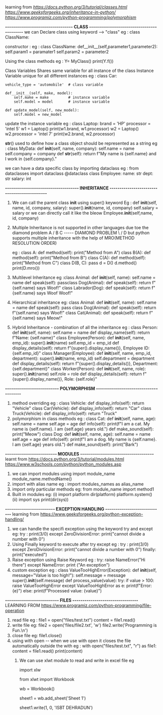 learning from
*https://docs.python.org/3/tutorial/classes.html
https://www.geeksforgeeks.org/inheritance-in-python/
https://www.programiz.com/python-programming/polymorphism*

**---------------------------------- CLASS -------------------------------------------**
we can Declare class using keyword --> "class"
eg :
    class ClassName:

constructor :
eg :
    class ClassName:
        def__init__(self,parameter1,parameter2):
            self.param1 = paramater1
            self.param2 = parameter2

Using the class methods
eg :
    Y= MyClass()
    print(Y.f())

Class Variables Shares same variable for all instance of the class
Instance Variable unique for all different instances
eg :
    class Car:

    vehicle_type = 'automobile'  # class variable

    def__init__(self, make, model):
        self.make = make         # instance variable
        self.model = model       # instance variable

    def update_model(self, new_model):
        self.model = new_model

update the instance variable
eg :
    class Laptop:
        brand = 'HP'
        processor = 'intel 5'
    w1 = Laptop()
    print(w1.brand, w1.processor)
    w2 = Laptop()
    w2.processor = 'intel 7'
    print(w2.brand, w2.processor)

__str__() used to define how a class object should be represented as a string
eg :
    class MyData:
    def __init__(self, name, company):
        self.name = name
        self.company = company
    def __str__(self):
        return f"My name is {self.name} and I work in {self.company}."

we can have a data specific class by importing dataclass
eg :
    from dataclasses import dataclass
    @dataclass
    class Employee:
        name: str
        dept: str
        salary: int

**------------------------------------- INHERITANCE ---------------------------------------------**

1) We can call the parent class __init__ using super() keyword
   Eg :
   def __init__(self, name, id, company, salary):
   super().__init__(name, id, company)
   self.salary = salary
   or we can directly call it like the bleow
   Employee.__init__(self,name, id, company)
2) Multiple Inheritance is not supported in other languages due toe the diamond problem
   A
   / B   C   ----- DIAMOND PROBLEM
   \ /
   D
   but python supports multiple inheritance with the help of MRO(METHOD RESOLUTION ORDER)

   eg :
   class A:
   def method(self):
   print("Method from A")
   class B(A):
   def method(self):
   print("Method from B")
   class C(A):
   def method(self):
   print("Method from C")
   class D(B, C):
   pass
   d = D()
   d.method()
   print(D.mro())
3) Multilevel Inheritance
   eg :class Animal:
   def __init__(self, name):
   self.name = name
   def speak(self):
   passclass Dog(Animal):
   def speak(self):
   return f"{self.name} says Woof!"
   class Labrador(Dog):
   def speak(self):
   return f"{self.name} says Woof Woof!"
4) Hierarchical inheritance
   eg:
   class Animal:
   def __init__(self, name):
   self.name = name
   def speak(self):
   pass
   class Dog(Animal):
   def speak(self):
   return f"{self.name} says Woof!"
   class Cat(Animal):
   def speak(self):
   return f"{self.name} says Meow!"
5) Hybrid Inheritance - combination of all the inheritance
   eg :
   class Person:
   def __init__(self, name):
   self.name = name
   def display_name(self):
   return f"Name: {self.name}"
   class Employee(Person):
   def __init__(self, name, emp_id):
   super().__init__(name)
   self.emp_id = emp_id
   def display_details(self):
   return f"{super().display_name()}, Employee ID: {self.emp_id}"
   class Manager(Employee):
   def __init__(self, name, emp_id, department):
   super().__init__(name, emp_id)
   self.department = department
   def display_details(self):
   return f"{super().display_details()}, Department: {self.department}"
   class Worker(Person):
   def __init__(self, name, role):
   super().__init__(name)
   self.role = role
   def display_details(self):
   return f"{super().display_name()}, Role: {self.role}"

**--------------------------- POLYMORPHISM ---------------------------------------**

1) method overriding
   eg :
   class Vehicle:
   def display_info(self):
   return "Vehicle"
   class Car(Vehicle):
   def display_info(self):
   return "Car"
   class Truck(Vehicle):
   def display_info(self):
   return "Truck"
2) polymorphism in class methods
   eg :
   class Cat:
   def __init__(self, name, age):
   self.name = name
   self.age = age
   def info(self):
   print(f"I am a cat. My name is {self.name}. I am {self.age} years old.")
   def make_sound(self):
   print("Meow")
   class Dog:
   def __init__(self, name, age):
   self.name = name
   self.age = age
   def info(self):
   print(f"I am a dog. My name is {self.name}. I am {self.age} years old.")
   def make_sound(self):
   print("Bark")

**-------------------------- MODULES -------------------------------------**
learnt from
https://docs.python.org/3/tutorial/modules.html
https://www.w3schools.com/python/python_modules.asp

1) we can import modules using
   import module_name
   module_name.methodName()
2) import with alias name
   eg :
   import modules_names as alias_name
3) import only particular methods
   eg:
   from module_name import method1
4) Built in modules
   eg:
   (i) import platform
   dir(platform)
   platform.system()
   (ii) import sys
   print(dir(sys))

**------------------------- EXCEPTION HANDLING -----------------------------**
learning from
https://www.geeksforgeeks.org/python-exception-handling/

1) we can handle the specifi exception using the keyword try and except
   eg:
   try :
   print(3/0)
   except ZeroDivisionError:
   print("cannot divide a number with 0")
2) Using Finally keyword to execute after try except
   eg :
   try :
   print(3/0)
   except ZeroDivisionError:
   print("cannot divide a number with 0")
   finally:
   print("executed")
3) Raise exception using Raise Keyword
   eg :
   try:
   raise NameError("Hi there")
   except NameError:
   print ("An exception")
4) custom exception
   eg :
   class ValueTooHighError(Exception):
   def __init__(self, message="Value is too high!"):
   self.message = message
   super().__init__(self.message)
   def process_value(value):
   try:
   if value > 100:
   raise ValueTooHighError
   except ValueTooHighError as e:
   print(f"Error: {e}")
   else:
   print(f"Processed value: {value}")

**--------------------------- FILES ---------------------------------**
LEARNING FROM
https://www.programiz.com/python-programming/file-operation

1) read file
   eg :
   file1 = open("files/test.txt")
   content = file1.read()
2) write file
   eg:
   file2 = open('files/file2.txt', 'w')
   file2.write('Programming is Fun.\n')
3) close file
   eg:
   file1.close()
4) using with open -- when we use with open it closes the file automatically outside the with
   eg :
   with open("files/test.txt", "r") as file1:
   content = file1.read()
   print(content)
   1) We can use xlwt module to read and write in excel file
      eg

      import xlw

      from xlwt import Workbook

      wb = Workbook()

      sheet1 = wb.add_sheet('Sheet 1')

      sheet1.write(1, 0, 'ISBT DEHRADUN')
